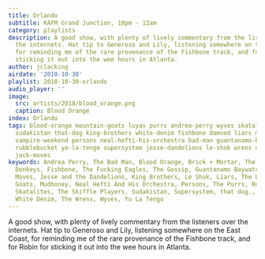 ```yaml
---
title: Orlando
subtitle: KAFM Grand Junction, 10pm - 12am
category: playlists
description: A good show, with plenty of lively commentary from the listeners over
  the internets. Hat tip to Generoso and Lily, listening somewhere on the East Coast,
  for reminding me of the rare provenance of the Fishbone track, and for Robin for
  sticking it out into the wee hours in Atlanta.
author: jclacking
airdate: '2018-10-30'
playlist: 2018-10-30-orlando
audio_player: ''
image:
  src: artists/2018/blood_orange.png
  caption: Blood Orange
index: Orlando
tags: blood-orange mountain-goats luyas purrs andrea-perry wyves skatalites gossip
  sudakistan that-dog king-brothers white-denim fishbone damned liars mudhoney skiffle-players
  vampire-weekend persons neal-hefti-his-orchestra bad-man guantanamo-baywatch brick-mortar
  rubblebucket yo-la-tengo supersystem jesse-dandelions le-shok wrens donkeys fucking-eagles
  jack-moves
keywords: Andrea Perry, The Bad Man, Blood Orange, Brick + Mortar, The Damned, The
  Donkeys, Fishbone, The Fucking Eagles, The Gossip, Guantanamo Baywatch, The Jack
  Moves, Jesse and the Dandelions, King Brothers, Le Shok, Liars, The Luyas, The Mountain
  Goats, Mudhoney, Neal Hefti And His Orchestra, Persons, The Purrs, Rubblebucket,
  Skatalites, The Skiffle Players, Sudakistan, Supersystem, that dog., Vampire Weekend,
  White Denim, The Wrens, Wyves, Yo La Tengo
---
```

A good show, with plenty of lively commentary from the listeners over the internets. Hat tip to Generoso and Lily, listening somewhere on the East Coast, for reminding me of the rare provenance of the Fishbone track, and for Robin for sticking it out into the wee hours in Atlanta.
